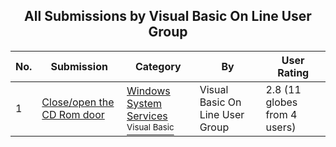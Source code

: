 ﻿<div align="center">

## All Submissions by Visual Basic On Line User Group

</div>

No.  | Submission | Category | By   | User Rating
---- | ---------- | -------- | ---- | -----------
1 | [Close/open the CD Rom door<br />](https://github.com/Planet-Source-Code/visual-basic-on-line-user-group-close-open-the-cd-rom-door__1-432) | [Windows System Services<br /><sup>Visual Basic</sup>](../ByCategory/windows-system-services__1-35.md) | Visual Basic On Line User Group | 2.8 (11 globes from 4 users)

